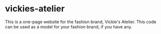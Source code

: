 # vickies-atelier
This is a one-page website for the fashion brand, Vickie's Atelier. This code can be used as a model for your fashion brand, if you have any. 
